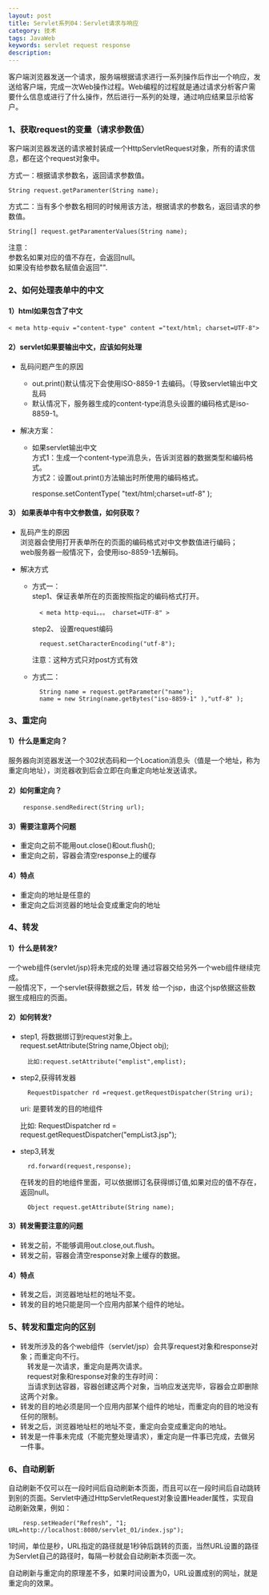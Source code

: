```yaml
---
layout: post
title: Servlet系列04：Servlet请求与响应
category: 技术
tags: JavaWeb
keywords: servlet request response
description:
---
```


客户端浏览器发送一个请求，服务端根据请求进行一系列操作后作出一个响应，发送给客户端，完成一次Web操作过程。Web编程的过程就是通过请求分析客户需要什么信息或进行了什么操作，然后进行一系列的处理，通过响应结果显示给客户。

### 1、获取request的变量（请求参数值）

客户端浏览器发送的请求被封装成一个HttpServletRequest对象，所有的请求信息，都在这个request对象中。

方式一：根据请求参数名，返回请求参数值。

	String request.getParamenter(String name);


方式二：当有多个参数名相同的时候用该方法，根据请求的参数名，返回请求的参数值。

	String[] request.getParamenterValues(String name);

注意：    
参数名如果对应的值不存在，会返回null。  
如果没有给参数名赋值会返回"".


### 2、如何处理表单中的中文

#### 1）html如果包含了中文

	< meta http-equiv ="content-type" content ="text/html; charset=UTF-8">

#### 2）servlet如果要输出中文，应该如何处理

* 乱码问题产生的原因
	* out.print()默认情况下会使用ISO-8859-1 去编码。（导致servlet输出中文乱码
	* 默认情况下，服务器生成的content-type消息头设置的编码格式是iso-8859-1。

* 解决方案：

	* 如果servlet输出中文    
		方式1：生成一个content-type消息头，告诉浏览器的数据类型和编码格式。    
		方式2：设置out.print()方法输出时所使用的编码格式。

		response.setContentType( "text/html;charset=utf-8" );

#### 3） 如果表单中有中文参数值，如何获取？

* 乱码产生的原因  
浏览器会使用打开表单所在的页面的编码格式对中文参数值进行编码；   
web服务器一般情况下，会使用iso-8859-1去解码。

* 解决方式    
	* 方式一：    
		step1、保证表单所在的页面按照指定的编码格式打开。   

			< meta http-equi。。。 charset=UTF-8" >

		step2、  设置request编码

			request.setCharacterEncoding("utf-8");  

		注意：这种方式只对post方式有效
	* 方式二：

			String name = request.getParameter("name");
			name = new String(name.getBytes("iso-8859-1" ),"utf-8" );

### 3、重定向

#### 1）什么是重定向？

服务器向浏览器发送一个302状态码和一个Location消息头（值是一个地址，称为重定向地址），浏览器收到后会立即在向重定向地址发送请求。

#### 2）如何重定向？

		response.sendRedirect(String url);

#### 3）需要注意两个问题

* 重定向之前不能用out.close()和out.flush();       
* 重定向之前，容器会清空response上的缓存


#### 4）特点

* 重定向的地址是任意的        
* 重定向之后浏览器的地址会变成重定向的地址

### 4、转发

#### 1）什么是转发?
一个web组件(servlet/jsp)将未完成的处理 通过容器交给另外一个web组件继续完成。    
一般情况下，一个servlet获得数据之后，转发 给一个jsp，由这个jsp依据这些数据生成相应的页面。

#### 2）如何转发?

* step1, 将数据绑订到request对象上。        
		request.setAttribute(String name,Object obj);

		比如:request.setAttribute("emplist",emplist);

* step2,获得转发器      

		RequestDispatcher rd =request.getRequestDispatcher(String uri);          
	uri: 是要转发的目的地组件       

	比如:
		RequestDispatcher rd =
		request.getRequestDispatcher("empList3.jsp");

* step3,转发  

		rd.forward(request,response);   

	在转发的目的地组件里面，可以依据绑订名获得绑订值,如果对应的值不存在，返回null。           

		Object request.getAttribute(String name);


#### 3）转发需要注意的问题

* 转发之前，不能够调用out.close,out.flush。
* 转发之前，容器会清空response对象上缓存的数据。

#### 4）特点

* 转发之后，浏览器地址栏的地址不变。    
* 转发的目的地只能是同一个应用内部某个组件的地址。

### 5、转发和重定向的区别

* 转发所涉及的各个web组件（servlet/jsp）会共享request对象和response对象；而重定向不行。        
　转发是一次请求，重定向是两次请求。      
　request对象和response对象的生存时间：        
　当请求到达容器，容器创建这两个对象，当响应发送完毕，容器会立即删除这两个对象。          
* 转发的目的地必须是同一个应用内部某个组件的地址，而重定向的目的地没有任何的限制。                 
* 转发之后，浏览器地址栏的地址不变，重定向会变成重定向的地址。           
* 转发是一件事未完成（不能完整处理请求），重定向是一件事已完成，去做另一件事。            


### 6、自动刷新

自动刷新不仅可以在一段时间后自动刷新本页面，而且可以在一段时间后自动跳转到别的页面。Servlet中通过HttpServletRequest对象设置Header属性，实现自动刷新效果，例如：

		resp.setHeader("Refresh", "1; URL=http://localhost:8080/servlet_01/index.jsp");

1时间，单位是秒，URL指定的路径就是1秒钟后跳转的页面，当然URL设置的路径为Servlet自己的路径时，每隔一秒就会自动刷新本页面一次。

自动刷新与重定向的原理差不多，如果时间设置为0，URL设置成别的网址，就是重定向的效果。
